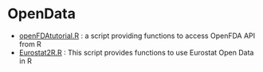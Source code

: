 # OpenData


*  [openFDAtutorial.R](https://github.com/serayamaouche/OpenData/blob/master/openFDAtutorial.R) : a script providing functions to access OpenFDA API from R
*  [Eurostat2R.R](https://github.com/serayamaouche/OpenData/blob/master/Eurostat2R.R) : This script provides functions to use Eurostat Open Data in R


